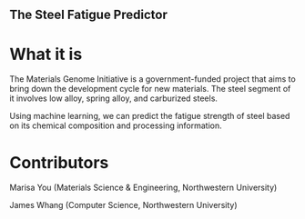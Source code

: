 ## The Steel Fatigue Predictor


# What it is
The Materials Genome Initiative is a government-funded project that aims to bring down the development cycle for new materials. The steel segment of it involves low alloy, spring alloy, and carburized steels.

Using machine learning, we can predict the fatigue strength of steel based on its chemical composition and processing information.

# Contributors
Marisa You (Materials Science & Engineering, Northwestern University)

James Whang (Computer Science, Northwestern University)

